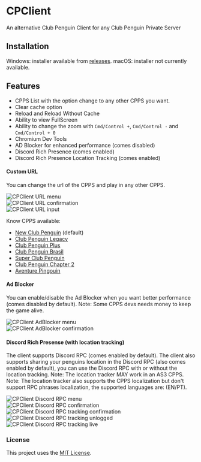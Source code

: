 # CPClient
An alternative Club Penguin Client for any Club Penguin Private Server
## Installation
Windows: installer available from [releases](https://github.com/sl4f/CPClient/releases).
macOS: installer not currently available.

## Features
- CPPS List with the option change to any other CPPS you want.
- Clear cache option
- Reload and Reload Without Cache
- Ability to view FullScreen
- Ability to change the zoom with `Cmd/Control +`, `Cmd/Control -` and `Cmd/Control + 0`
- Chromium Dev Tools
- AD Blocker for enhanced performance (comes disabled)
- Discord Rich Presence (comes enabled)
- Discord Rich Presence Location Tracking (comes enabled)

#### Custom URL
You can change the url of the CPPS and play in any other CPPS.

![CPClient URL menu](./readme/change_url_menu.png)
<br>
![CPClient URL confirmation](./readme/change_url_confirmation.png)
<br>
![CPClient URL input](./readme/change_url_input.png)

Know CPPS available:
- [New Club Penguin](https://newcp.net) (default)
- [Club Penguin Legacy](https://cplegacy.com)
- [Club Penguin Plus](https://cpplus.pw)
- [Club Penguin Brasil](https://cpbrasil.pw)
- [Super Club Penguin](https://supercpps.com)
- [Club Penguin Chapter 2](https://cpchapter2.com)
- [Aventure Pingouin](https://aventurepingouin.com)

#### Ad Blocker
You can enable/disable the Ad Blocker when you want better performance (comes disabled by default).
Note: Some CPPS devs needs money to keep the game alive.

![CPClient AdBlocker menu](./readme/adblock_menu.png)
<br>
![CPClient AdBlocker confirmation](./readme/ad_block_confirmation.png)

#### Discord Rich Presense (with location tracking)
The client supports Discord RPC (comes enabled by default).
The client also supports sharing your penguins location in the Discord RPC (also comes enabled by default), you can use the Discord RPC with or without the location tracking.
Note: The location tracker MAY work in an AS3 CPPS.
Note: The location tracker also supports the CPPS localization but don't support RPC phrases localization, the supported languages are: (EN/PT).

![CPClient Discord RPC menu](./readme/discord_menu.png)
<br>
![CPClient Discord RPC confirmation](./readme/discord_confirmation.png)
<br>
![CPClient Discord RPC tracking confirmation](./readme/discord_tracking_confirmation.png)
<br>
![CPClient Discord RPC tracking unlogged](./readme/discord_tracking_unlogged.png)
<br>
![CPClient Discord RPC tracking live](./readme/discord_tracking_live.png)

### License
This project uses the [MIT License](https://github.com/renanrcp/CPClient/blob/main/LICENSE).
